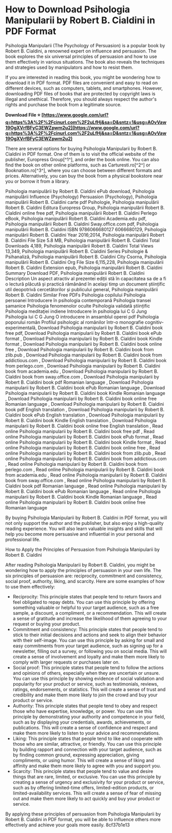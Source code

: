 
 
# How to Download Psihologia Manipularii by Robert B. Cialdini in PDF Format
 
Psihologia Manipularii (The Psychology of Persuasion) is a popular book by Robert B. Cialdini, a renowned expert on influence and persuasion. The book explores the six universal principles of persuasion and how to use them effectively in various situations. The book also reveals the techniques and strategies used by manipulators and how to resist them.
 
If you are interested in reading this book, you might be wondering how to download it in PDF format. PDF files are convenient and easy to read on different devices, such as computers, tablets, and smartphones. However, downloading PDF files of books that are protected by copyright laws is illegal and unethical. Therefore, you should always respect the author's rights and purchase the book from a legitimate source.
 
**Download File ⭐ [https://www.google.com/url?q=https%3A%2F%2Fcinurl.com%2F2uLfHj&sa=D&sntz=1&usg=AOvVaw19OgXVrfBFyC3EWZpwm2u2](https://www.google.com/url?q=https%3A%2F%2Fcinurl.com%2F2uLfHj&sa=D&sntz=1&usg=AOvVaw19OgXVrfBFyC3EWZpwm2u2)**


 
There are several options for buying Psihologia Manipularii by Robert B. Cialdini in PDF format. One of them is to visit the official website of the publisher, Europress Group[^1^], and order the book online. You can also find the book on other online platforms, such as Carturesti.ro[^2^] or Booknation.ro[^3^], where you can choose between different formats and prices. Alternatively, you can buy the book from a physical bookstore near you or borrow it from a library.
 
Psihologia manipulării by Robert B. Cialdini ePub download,  Psihologia manipulării Influence (Psychology) Persuasion (Psychology),  Psihologia manipulării Robert B. Cialdini carte pdf Psihologie,  Psihologia manipulării Robert B. Cialdini Editura Europress Group,  Psihologia manipulării Robert B. Cialdini online free pdf,  Psihologia manipulării Robert B. Cialdini Perlego eBook,  Psihologia manipulării Robert B. Cialdini Academia.edu pdf,  Psihologia manipulării Robert B. Cialdini Sway.office.com pdf,  Psihologia manipulării Robert B. Cialdini ISBN 9786066680127 6066680129,  Psihologia manipulării Robert B. Cialdini Year 2016;2014,  Psihologia manipulării Robert B. Cialdini File Size 5.8 MB,  Psihologia manipulării Robert B. Cialdini Total Downloads 4,189,  Psihologia manipulării Robert B. Cialdini Total Views 13,349,  Psihologia manipulării Robert B. Cialdini Series Psihologie & Psihanaliză,  Psihologia manipulării Robert B. Cialdini City Csorna,  Psihologia manipulării Robert B. Cialdini Org File Size 6,115,228,  Psihologia manipulării Robert B. Cialdini Extension epub,  Psihologia manipulării Robert B. Cialdini Summary Download PDF,  Psihologia manipulării Robert B. Cialdini Description Un aspect atractiv al prezentei ediții stă în capacitatea sa de a fi o lectură plăcută și practică rămânând în același timp un document științific util deopotrivă cercetătorilor și publicului general,  Psihologia manipulării Robert B. Cialdini Similar Free PDFs Psihologia copilului Psihologia persoanei Introducere în psihologia contemporană Psihologia transei șamanice Psihologia fenomenolor oculte Psihologia validată științific Psihologia meditaţiei indiene Introducere în psihologia lui C G Jung Psihologia lui C G Jung O introducere in ansamblul operei pdf Psihologia poporului român Profilul psihologic al românilor într-o monografie cognitiv-experimentală,  Download Psihologia manipularii by Robert B. Cialdini book free pdf,  Download Psihologia manipularii by Robert B. Cialdini book ePub format ,  Download Psihologia manipularii by Robert B. Cialdini book Kindle format ,  Download Psihologia manipularii by Robert B. Cialdini book online free ,  Download Psihologia manipularii by Robert B. Cialdini book from zlib.pub ,  Download Psihologia manipularii by Robert B. Cialdini book from addictious.com ,  Download Psihologia manipularii by Robert B. Cialdini book from perlego.com ,  Download Psihologia manipularii by Robert B. Cialdini book from academia.edu ,  Download Psihologia manipularii by Robert B. Cialdini book from sway.office.com ,  Download Psihologia manipularii by Robert B. Cialdini book pdf Romanian language ,  Download Psihologia manipularii by Robert B. Cialdini book ePub Romanian language ,  Download Psihologia manipularii by Robert B. Cialdini book Kindle Romanian language ,  Download Psihologia manipularii by Robert B. Cialdini book online free Romanian language ,  Download Psihologia manipularii by Robert B. Cialdini book pdf English translation ,  Download Psihologia manipularii by Robert B. Cialdini book ePub English translation ,  Download Psihologia manipularii by Robert B. Cialdini book Kindle English translation ,  Download Psihologia manipularii by Robert B. Cialdini book online free English translation ,  Read online Psihologia manipularii by Robert B. Cialdini book free pdf ,  Read online Psihologia manipularii by Robert B. Cialdini book ePub format ,  Read online Psihologia manipularii by Robert B. Cialdini book Kindle format ,  Read online Psihologia manipularii by Robert B. Cialdini book online free ,  Read online Psihologia manipularii by Robert B. Cialdini book from zlib.pub ,  Read online Psihologia manipularii by Robert B. Cialdini book from addictious.com ,  Read online Psihologia manipularii by Robert B. Cialdini book from perlego.com ,  Read online Psihologia manipularii by Robert B. Cialdini book from academia.edu ,  Read online Psihologia manipularii by Robert B. Cialdini book from sway.office.com ,  Read online Psihologia manipularii by Robert B. Cialdini book pdf Romanian language ,  Read online Psihologia manipularii by Robert B. Cialdini book ePub Romanian language ,  Read online Psihologia manipularii by Robert B. Cialdini book Kindle Romanian language ,  Read online Psihologia manipularii by Robert B. Cialdini book online free Romanian language
 
By buying Psihologia Manipularii by Robert B. Cialdini in PDF format, you will not only support the author and the publisher, but also enjoy a high-quality reading experience. You will also learn valuable insights and skills that will help you become more persuasive and influential in your personal and professional life.
  
How to Apply the Principles of Persuasion from Psihologia Manipularii by Robert B. Cialdini
 
After reading Psihologia Manipularii by Robert B. Cialdini, you might be wondering how to apply the principles of persuasion in your own life. The six principles of persuasion are: reciprocity, commitment and consistency, social proof, authority, liking, and scarcity. Here are some examples of how to use them effectively:
 
- Reciprocity: This principle states that people tend to return favors and feel obligated to repay debts. You can use this principle by offering something valuable or helpful to your target audience, such as a free sample, a discount, a compliment, or a recommendation. This will create a sense of gratitude and increase the likelihood of them agreeing to your request or buying your product.
- Commitment and consistency: This principle states that people tend to stick to their initial decisions and actions and seek to align their behavior with their self-image. You can use this principle by asking for small and easy commitments from your target audience, such as signing up for a newsletter, filling out a survey, or following you on social media. This will create a sense of involvement and loyalty and make them more likely to comply with larger requests or purchases later on.
- Social proof: This principle states that people tend to follow the actions and opinions of others, especially when they are uncertain or unsure. You can use this principle by showing evidence of social validation and popularity for your product or service, such as testimonials, reviews, ratings, endorsements, or statistics. This will create a sense of trust and credibility and make them more likely to join the crowd and buy your product or service.
- Authority: This principle states that people tend to obey and respect those who have expertise, knowledge, or power. You can use this principle by demonstrating your authority and competence in your field, such as by displaying your credentials, awards, achievements, or publications. This will create a sense of confidence and respect and make them more likely to listen to your advice and recommendations.
- Liking: This principle states that people tend to like and cooperate with those who are similar, attractive, or friendly. You can use this principle by building rapport and connection with your target audience, such as by finding common ground, expressing appreciation, giving compliments, or using humor. This will create a sense of liking and affinity and make them more likely to agree with you and support you.
- Scarcity: This principle states that people tend to value and desire things that are rare, limited, or exclusive. You can use this principle by creating a sense of urgency and exclusivity for your product or service, such as by offering limited-time offers, limited-edition products, or limited-availability services. This will create a sense of fear of missing out and make them more likely to act quickly and buy your product or service.

By applying these principles of persuasion from Psihologia Manipularii by Robert B. Cialdini in PDF format, you will be able to influence others more effectively and achieve your goals more easily.
 8cf37b1e13
 
